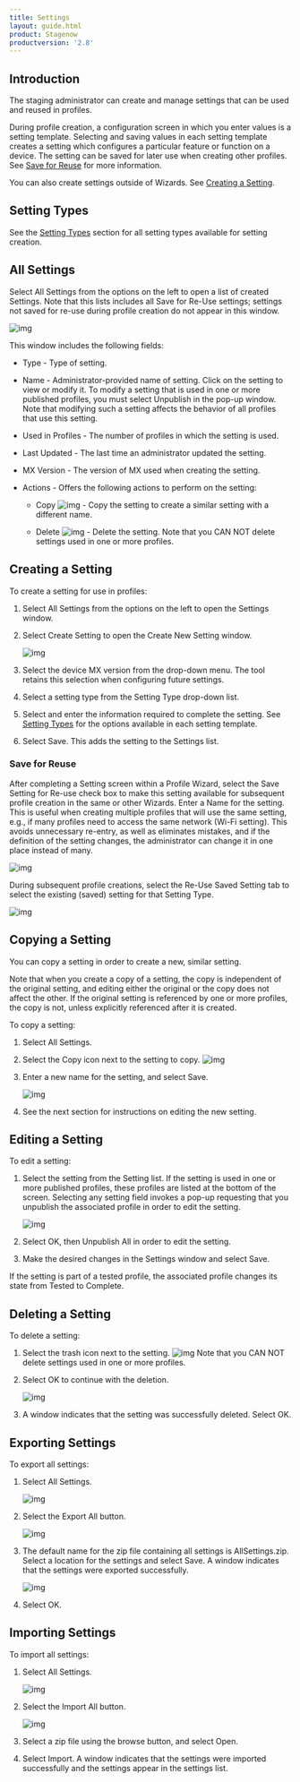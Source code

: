 ```yaml
---
title: Settings
layout: guide.html
product: Stagenow
productversion: '2.8'
---
```


## Introduction
The staging administrator can create and manage settings that can be used and reused in profiles.

During profile creation, a configuration screen in which you enter values is a setting template. Selecting and saving values in each setting template creates a setting which configures a particular feature or function on a device. The setting can be saved for later use when creating other profiles. See [Save for Reuse](../settingconfig?Save%20for%20Reuse) for more information.

You can also create settings outside of Wizards. See [Creating a Setting](../settingconfig?Creating%20a%20Setting).

## Setting Types
See the [Setting Types](../CSPreference) section for all setting types available for setting creation.

## All Settings
Select All Settings from the options on the left to open a list of created Settings. Note that this lists includes all Save for Re-Use settings;  settings not saved for re-use during profile creation do not appear in this window.

![img](../images/settings_home.jpg)

This window includes the following fields:

* Type - Type of setting.

* Name - Administrator-provided name of setting. Click on the setting to view or modify it. To modify a setting that is used in one or more published profiles, you must select Unpublish in the pop-up window. Note that modifying such a setting  affects the behavior of all profiles that use this setting.

* Used in Profiles - The number of profiles in which the setting is used.

* Last Updated - The last time an administrator updated the setting.

* MX Version - The version of MX used when creating the setting.

* Actions - Offers the following actions to perform on the setting:

    * Copy ![img](../images/icon_copy.jpg) - Copy the setting to create a similar setting with a different name.

    * Delete ![img](../images/icon_trash.jpg) - Delete the setting. Note that you CAN NOT delete settings used in one or more profiles. 


## Creating a Setting

To create a setting for use in profiles:

1. Select All Settings from the options on the left to open the Settings window. 
 
2. Select Create Setting to open the Create New Setting window. 

    ![img](../images/Settings_createnew_wifi.jpg)

3. Select the device MX version from the drop-down menu. The tool retains this selection when configuring future settings.

4. Select a setting type from the Setting Type drop-down list.

5. Select and enter the information required to complete the setting. See [Setting Types](../CSPreference) for the options available in each setting template.

6. Select Save. This adds the setting to the Settings list.

### Save for Reuse
After completing a Setting screen within a Profile Wizard, select the Save Setting for Re-use check box to make this setting available for subsequent profile creation in the same or other Wizards. Enter a Name for the setting. This is useful when creating multiple profiles that will use the same setting, e.g., if many profiles need to access the same network (Wi-Fi setting). This avoids unnecessary re-entry, as well as eliminates mistakes, and if the definition of the setting changes, the administrator can change it in one place instead of many.

![img](../images/SaveforReuse.jpg)


During subsequent profile creations, select the Re-Use Saved Setting tab to select the existing (saved) setting for that Setting Type.

![img](../images/ReuseSavedSetting.jpg)

## Copying a Setting

You can copy a setting in order to create a new, similar setting. 

Note that when you create a copy of a setting, the copy is independent of the original setting, and editing either the original or the copy does not affect the other. If the original setting is referenced by one or more profiles, the copy is not, unless explicitly referenced after it is created.  

To copy a setting:

1. Select All Settings.

2. Select the Copy icon next to the setting to copy. ![img](../images/icon_copy.jpg)

3. Enter a new name for the setting, and select Save. 

    ![img](../images/setting_copy_name.jpg)

4. See the next section for instructions on editing the new setting.

## Editing a Setting

To edit a setting:

1. Select the setting from the Setting list. If the setting is used in one or more published profiles, these profiles are listed at the bottom of the screen. Selecting any setting field invokes a pop-up requesting that you unpublish the associated profile in order to edit the setting.


    ![img](../images/Settings_Edit_Unpublish.jpg)

2. Select OK, then Unpublish All in order to edit the setting. 

3. Make the desired changes in the Settings window and select Save.

If the setting is part of a tested profile, the associated profile changes its state from Tested to Complete.

## Deleting a Setting

To delete a setting:

1. Select the trash icon next to the setting. ![img](../images/icon_trash.jpg)  Note that you CAN NOT delete settings used in one or more profiles.

2. Select OK to continue with the deletion.

    ![img](../images/setting_delete.jpg)

3. A window indicates that the setting was successfully deleted. Select OK.

## Exporting Settings

To export all settings:

1. Select All Settings.

    ![img](../images/AllSettings.jpg)

2. Select the Export All button.

    ![img](../images/Export_allsettings.jpg)

3. The default name for the zip file containing all settings is AllSettings.zip. Select a location for the settings and select Save. A window indicates that the settings were exported successfully.

    ![img](../images/Export_allsettings_success.jpg)

4. Select OK.

## Importing Settings

To import all settings:

1. Select All Settings.

    ![img](../images/AllSettings.jpg)

2. Select the Import All button.

    ![img](../images/importsettings1.jpg)

3. Select a zip file using the browse button, and select Open.

4. Select Import. A window indicates that the settings were imported successfully and the settings appear in the settings list.








